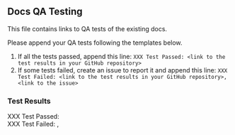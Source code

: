 ## Docs QA Testing

This file contains links to QA tests of the existing docs.

Please append your QA tests following the templates below.

1. If all the tests passed, append this line: `XXX Test Passed: <link to the test results in your GitHub repository>`
2. If some tests failed, create an issue to report it and append this line: `XXX Test Failed: <link to the test results in your GitHub repository>, <link to the issue>`

### Test Results

XXX Test Passed: <link to the test results in your GitHub repository>
</br>
XXX Test Failed: <link to the test results in your GitHub repository>, <link to the issue>
</br>
